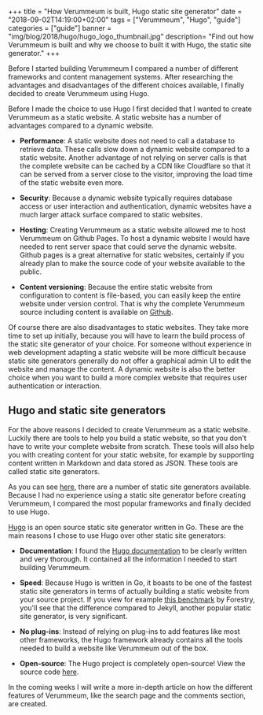 +++
title = "How Verummeum is built, Hugo static site generator"
date = "2018-09-02T14:19:00+02:00"
tags = ["Verummeum", "Hugo", "guide"]
categories = ["guide"]
banner = "img/blog/2018/hugo/hugo_logo_thumbnail.jpg" 
description= "Find out how Verummeum is built and why we choose to built it with Hugo, the static site generator."
+++

Before I started building Verummeum I compared a number of different frameworks and content management systems. 
After researching the advantages and disadvantages of the different choices available, I finally decided to create Verummeum using Hugo. 

Before I made the choice to use Hugo I first decided that I wanted to create Verummeum as a static website. A static website has a number of advantages compared to a dynamic website.

<!--more-->

* __Performance__: A static website does not need to call a database to retrieve data. These calls slow down a dynamic website compared to a static website. Another advantage of not relying on server calls is that the complete website can be cached by a CDN like Cloudflare so that it can be served from a server close to the visitor, improving the load time of the static website even more. 

* __Security__: Because a dynamic website typically requires database access or user interaction and authentication, dynamic websites have a much larger attack surface compared to static websites. 

* __Hosting__: Creating Verummeum as a static website allowed me to host Verummeum on Github Pages. To host a dynamic website I would have needed to rent server space that could serve the dynamic website. Github pages is a great alternative for static websites, certainly if you already plan to make the source code of your website available to the public. 

* __Content versioning__: Because the entire static website from configuration to content is file-based, you can easily keep the entire website under version control. That is why the complete Verummeum source including content is available on [Github](https://github.com/PhilipVis/Verummeum).

Of course there are also disadvantages to static websites. They take more time to set up initially, because you will have to learn the build process of the static site generator of your choice. For someone without experience in web development adapting a static website will be more difficult because static site generators generally do not offer a graphical admin UI to edit the website and manage the content. A dynamic website is also the better choice when you want to build a more complex website that requires user authentication or interaction.

## Hugo and static site generators

For the above reasons I decided to create Verummeum as a static website. Luckily there are tools to help you build a static website, so that you don't have to write your complete website from scratch. These tools will also help you with creating content for your static website, for example by supporting content written in Markdown and data stored as JSON. These tools are called static site generators.

As you can see [here](https://www.staticgen.com/), there are a number of static site generators available. Because I had no experience using a static site generator before creating Verummeum, I compared the most popular frameworks and finally decided to use Hugo. 

[Hugo](https://gohugo.io/) is an open source static site generator written in Go. These are the main reasons I chose to use Hugo over other static site generators:

* __Documentation__: I found the [Hugo documentation](https://gohugo.io/documentation/) to be clearly written and very thorough. It contained all the information I needed to start building Verummeum. 

* __Speed__: Because Hugo is written in Go, it boasts to be one of the fastest static site generators in terms of actually building a static website from your source project. If you view for example [this benchmark](https://forestry.io/blog/hugo-vs-jekyll-benchmark/) by Forestry, you'll see that the difference compared to Jekyll, another popular static site generator, is very significant. 

* __No plug-ins__: Instead of relying on plug-ins to add features like most other frameworks, the Hugo framework already contains all the tools needed to build a website like Verummeum out of the box. 

* __Open-source__: The Hugo project is completely open-source! View the source code [here](https://github.com/gohugoio/hugo).

In the coming weeks I will write a more in-depth article on how the different features of Verummeum, like the search page and the comments section, are created. 